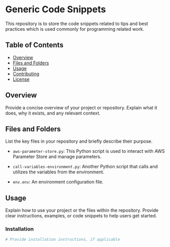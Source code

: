 # Generic Code Snippets

This repository is to store the code snippets related to tips and best practices which is used commonly for programming related work.

## Table of Contents

- [Overview](#overview)
- [Files and Folders](#files-and-folders)
- [Usage](#usage)
- [Contributing](#contributing)
- [License](#license)

## Overview

Provide a concise overview of your project or repository. Explain what it does, why it exists, and any relevant context.

## Files and Folders

List the key files in your repository and briefly describe their purpose.

- `aws-parameter-store.py`: This Python script is used to interact with AWS Parameter Store and manage parameters.

- `call-variables-environment.py`: Another Python script that calls and utilizes the variables from the environment.

- `env.env`: An environment configuration file.

## Usage

Explain how to use your project or the files within the repository. Provide clear instructions, examples, or code snippets to help users get started.

### Installation

```bash
# Provide installation instructions, if applicable
